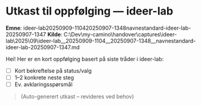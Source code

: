 # Utkast til oppfølging — ideer-lab

**Emne**: ideer-lab20250909-110420250907-1348navnestandard-ideer-lab-20250907-1347
**Kilde**: C:\Dev\my-camino\handover\captures\ideer-lab\2025\09\ideer-lab__20250909-1104__20250907-1348__navnestandard-ideer-lab-20250907-1347.md

Hei! Her er en kort oppfølging basert på siste tråder i ideer-lab:

- [ ] Kort bekreftelse på status/valg
- [ ] 1–2 konkrete neste steg
- [ ] Ev. avklaringsspørsmål

> (Auto-generert utkast – revideres ved behov)
